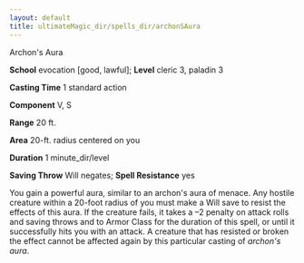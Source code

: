 ```yaml
---
layout: default
title: ultimateMagic_dir/spells_dir/archonSAura
---
```

Archon's Aura

**School** evocation [good, lawful]; **Level** cleric 3, paladin 3

**Casting Time** 1 standard action

**Component** V, S

**Range** 20 ft.

**Area** 20-ft. radius centered on you

**Duration** 1 minute_dir/level

**Saving Throw** Will negates; **Spell Resistance** yes

You gain a powerful aura, similar to an archon's aura of menace. Any hostile creature within a 20-foot radius of you must make a Will save to resist the effects of this aura. If the creature fails, it takes a –2 penalty on attack rolls and saving throws and to Armor Class for the duration of this spell, or until it successfully hits you with an attack. A creature that has resisted or broken the effect cannot be affected again by this particular casting of _archon's aura_.

